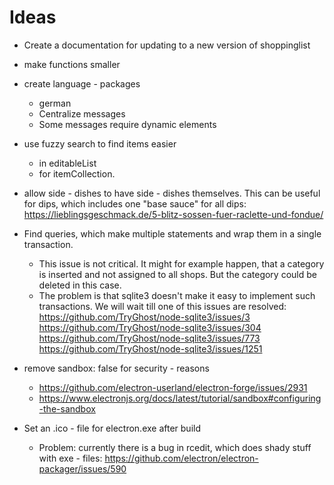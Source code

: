 # Ideas
- Create a documentation for updating to a new version of shoppinglist

- make functions smaller

- create language - packages
  - german
  - Centralize messages
  - Some messages require dynamic elements

- use fuzzy search to find items easier
    - in editableList
    - for itemCollection.

- allow side - dishes to have side - dishes themselves. This can be useful for dips, which includes one "base sauce" for all dips: https://lieblingsgeschmack.de/5-blitz-sossen-fuer-raclette-und-fondue/

- Find queries, which make multiple statements and wrap them in a single transaction.
    - This issue is not critical. It might for example happen, that a category is inserted and
    not assigned to all shops. But the category could be deleted in this case.
    - The problem is that sqlite3 doesn't make it easy to implement such transactions.
    We will wait till one of this issues are resolved:
    https://github.com/TryGhost/node-sqlite3/issues/3
    https://github.com/TryGhost/node-sqlite3/issues/304
    https://github.com/TryGhost/node-sqlite3/issues/773
    https://github.com/TryGhost/node-sqlite3/issues/1251

- remove sandbox: false for security - reasons
  - https://github.com/electron-userland/electron-forge/issues/2931
  - https://www.electronjs.org/docs/latest/tutorial/sandbox#configuring-the-sandbox

- Set an .ico - file for electron.exe after build
  - Problem: currently there is a bug in rcedit, which does shady stuff with exe - files: https://github.com/electron/electron-packager/issues/590
